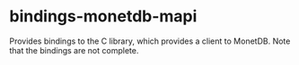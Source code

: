 # bindings-monetdb-mapi

Provides bindings to the C library, which provides a client to MonetDB. Note that the bindings are not complete.
